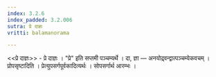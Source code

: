 ```yaml
---
index: 3.2.6
index_padded: 3.2.006
sutra: प्रे दाज्ञः
vritti: balamanorama

---
```

<<प्रे दाज्ञः>> - प्रे दाज्ञः । "प्रे" इति सप्तमी पञ्चम्यर्थे । दा, ज्ञा —  अनयोद्र्वन्द्वात्पञ्चम्येकवचम् । प्रोपसृष्टादिति । प्रेत्युपसर्गपूर्वकादित्यर्थः । सोपसर्गार्थ आरम्भः । 